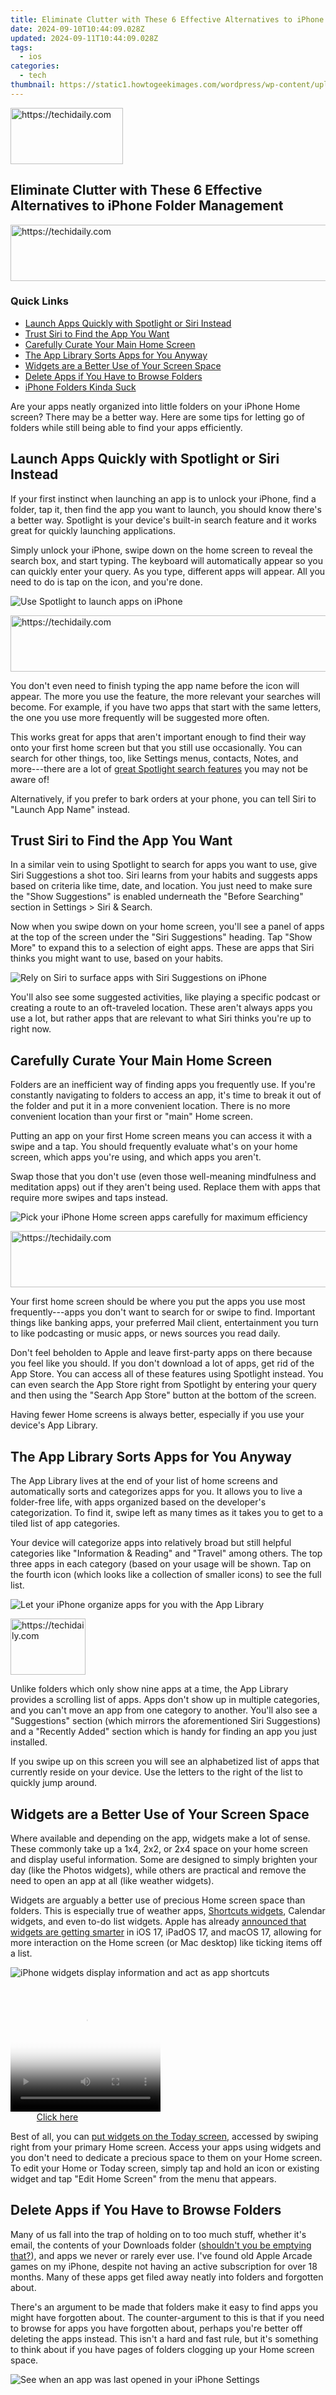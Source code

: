 ```yaml
---
title: Eliminate Clutter with These 6 Effective Alternatives to iPhone Folder Management
date: 2024-09-10T10:44:09.028Z
updated: 2024-09-11T10:44:09.028Z
tags:
  - ios
categories:
  - tech
thumbnail: https://static1.howtogeekimages.com/wordpress/wp-content/uploads/2023/06/52862665915_ed59c61a75_o.jpg
---
```






<!-- affiliate ads begin -->
<a href="https://aligracehair.sjv.io/c/5597632/2135411/19272" target="_top" id="2135411">
  <img src="//a.impactradius-go.com/display-ad/19272-2135411" border="0" alt="https://techidaily.com" width="180" height="90"/>
</a>
<img height="0" width="0" src="https://aligracehair.sjv.io/i/5597632/2135411/19272" style="position:absolute;visibility:hidden;" border="0" />
<!-- affiliate ads end -->




## Eliminate Clutter with These 6 Effective Alternatives to iPhone Folder Management





<!-- affiliate ads begin -->
<a href="https://ephamedtechinc.pxf.io/c/5597632/2135475/26400" target="_top" id="2135475">
  <img src="//a.impactradius-go.com/display-ad/26400-2135475" border="0" alt="https://techidaily.com" width="728" height="90"/>
</a>
<img height="0" width="0" src="https://ephamedtechinc.pxf.io/i/5597632/2135475/26400" style="position:absolute;visibility:hidden;" border="0" />
<!-- affiliate ads end -->




### Quick Links

* [Launch Apps Quickly with Spotlight or Siri Instead](https://youtube-help.techidaily.com/in-2024-securely-distributing-exclusive-youtube-videos-through-gmail/)
* [Trust Siri to Find the App You Want](https://twitter-videos.techidaily.com/2024-approved-tweetbite-download-twitter-vids-with-mobile-app/)
* [Carefully Curate Your Main Home Screen](https://unlock-android.techidaily.com/best-honor-pattern-lock-removal-tools-remove-android-pattern-lock-without-losing-data-by-drfone-android/)
* [The App Library Sorts Apps for You Anyway](https://fox-links.techidaily.com/in-2024-unveiling-the-secrets-of-medical-ad-success-on-fb/)
* [Widgets are a Better Use of Your Screen Space](https://screen-activity-recording.techidaily.com/updated-briskbounce-momentmirror-tape-for-2024/)
* [Delete Apps if You Have to Browse Folders](https://video-screen-grab.techidaily.com/updated-quick-and-cool-minecraft-abodes-guide-for-2024/)
* [iPhone Folders Kinda Suck](https://extra-skills.techidaily.com/updated-preserve-your-legacy-transforming-older-images-into-modern-videos/)

 Are your apps neatly organized into little folders on your iPhone Home screen? There may be a better way. Here are some tips for letting go of folders while still being able to find your apps efficiently.

##  Launch Apps Quickly with Spotlight or Siri Instead

 If your first instinct when launching an app is to unlock your iPhone, find a folder, tap it, then find the app you want to launch, you should know there's a better way. Spotlight is your device's built-in search feature and it works great for quickly launching applications.

 Simply unlock your iPhone, swipe down on the home screen to reveal the search box, and start typing. The keyboard will automatically appear so you can quickly enter your query. As you type, different apps will appear. All you need to do is tap on the icon, and you're done.

![Use Spotlight to launch apps on iPhone](https://static1.howtogeekimages.com/wordpress/wp-content/uploads/2023/06/spotlight_search_iphone.jpg) 





<!-- affiliate ads begin -->
<a href="https://unicoeye.pxf.io/c/5597632/2134237/18498" target="_top" id="2134237">
  <img src="//a.impactradius-go.com/display-ad/18498-2134237" border="0" alt="https://techidaily.com" width="728" height="90"/>
</a>
<img height="0" width="0" src="https://unicoeye.pxf.io/i/5597632/2134237/18498" style="position:absolute;visibility:hidden;" border="0" />
<!-- affiliate ads end -->




 You don't even need to finish typing the app name before the icon will appear. The more you use the feature, the more relevant your searches will become. For example, if you have two apps that start with the same letters, the one you use more frequently will be suggested more often.

 This works great for apps that aren't important enough to find their way onto your first home screen but that you still use occasionally. You can search for other things, too, like Settings menus, contacts, Notes, and more---there are a lot of [great Spotlight search features](https://unlock-android.techidaily.com/how-to-unlock-a-zte-nubia-z60-ultra-easily-by-drfone-android/) you may not be aware of!

 Alternatively, if you prefer to bark orders at your phone, you can tell Siri to "Launch App Name" instead.

##  Trust Siri to Find the App You Want

 In a similar vein to using Spotlight to search for apps you want to use, give Siri Suggestions a shot too. Siri learns from your habits and suggests apps based on criteria like time, date, and location. You just need to make sure the "Show Suggestions" is enabled underneath the "Before Searching" section in Settings > Siri & Search.

 Now when you swipe down on your home screen, you'll see a panel of apps at the top of the screen under the "Siri Suggestions" heading. Tap "Show More" to expand this to a selection of eight apps. These are apps that Siri thinks you might want to use, based on your habits.

![Rely on Siri to surface apps with Siri Suggestions on iPhone](https://static1.howtogeekimages.com/wordpress/wp-content/uploads/2023/06/siri_suggestions_iphone.jpg) 

 You'll also see some suggested activities, like playing a specific podcast or creating a route to an oft-traveled location. These aren't always apps you use a lot, but rather apps that are relevant to what Siri thinks you're up to right now.

##  Carefully Curate Your Main Home Screen

 Folders are an inefficient way of finding apps you frequently use. If you're constantly navigating to folders to access an app, it's time to break it out of the folder and put it in a more convenient location. There is no more convenient location than your first or "main" Home screen.

 Putting an app on your first Home screen means you can access it with a swipe and a tap. You should frequently evaluate what's on your home screen, which apps you're using, and which apps you aren't.

 Swap those that you don't use (even those well-meaning mindfulness and meditation apps) out if they aren't being used. Replace them with apps that require more swipes and taps instead.

![Pick your iPhone Home screen apps carefully for maximum efficiency](https://static1.howtogeekimages.com/wordpress/wp-content/uploads/2023/06/ios_home_Screen.jpg) 





<!-- affiliate ads begin -->
<a href="https://unicoeye.pxf.io/c/5597632/2134223/18498" target="_top" id="2134223">
  <img src="//a.impactradius-go.com/display-ad/18498-2134223" border="0" alt="https://techidaily.com" width="728" height="90"/>
</a>
<img height="0" width="0" src="https://unicoeye.pxf.io/i/5597632/2134223/18498" style="position:absolute;visibility:hidden;" border="0" />
<!-- affiliate ads end -->




 Your first home screen should be where you put the apps you use most frequently---apps you don't want to search for or swipe to find. Important things like banking apps, your preferred Mail client, entertainment you turn to like podcasting or music apps, or news sources you read daily.

 Don't feel beholden to Apple and leave first-party apps on there because you feel like you should. If you don't download a lot of apps, get rid of the App Store. You can access all of these features using Spotlight instead. You can even search the App Store right from Spotlight by entering your query and then using the "Search App Store" button at the bottom of the screen.

 Having fewer Home screens is always better, especially if you use your device's App Library.

##  The App Library Sorts Apps for You Anyway

 The App Library lives at the end of your list of home screens and automatically sorts and categorizes apps for you. It allows you to live a folder-free life, with apps organized based on the developer's categorization. To find it, swipe left as many times as it takes you to get to a tiled list of app categories.

 Your device will categorize apps into relatively broad but still helpful categories like "Information & Reading" and "Travel" among others. The top three apps in each category (based on your usage will be shown. Tap on the fourth icon (which looks like a collection of smaller icons) to see the full list.

![Let your iPhone organize apps for you with the App Library](https://static1.howtogeekimages.com/wordpress/wp-content/uploads/2023/06/app_library_iphone.jpg) 





<!-- affiliate ads begin -->
<a href="https://aligracehair.sjv.io/c/5597632/2135362/19272" target="_top" id="2135362">
  <img src="//a.impactradius-go.com/display-ad/19272-2135362" border="0" alt="https://techidaily.com" width="120" height="90"/>
</a>
<img height="0" width="0" src="https://aligracehair.sjv.io/i/5597632/2135362/19272" style="position:absolute;visibility:hidden;" border="0" />
<!-- affiliate ads end -->




 Unlike folders which only show nine apps at a time, the App Library provides a scrolling list of apps. Apps don't show up in multiple categories, and you can't move an app from one category to another. You'll also see a "Suggestions" section (which mirrors the aforementioned Siri Suggestions) and a "Recently Added" section which is handy for finding an app you just installed.

 If you swipe up on this screen you will see an alphabetized list of apps that currently reside on your device. Use the letters to the right of the list to quickly jump around.

##  Widgets are a Better Use of Your Screen Space

 Where available and depending on the app, widgets make a lot of sense. These commonly take up a 1x4, 2x2, or 2x4 space on your home screen and display useful information. Some are designed to simply brighten your day (like the Photos widgets), while others are practical and remove the need to open an app at all (like weather widgets).

 Widgets are arguably a better use of precious Home screen space than folders. This is especially true of weather apps, [Shortcuts widgets](https://android-transfer.techidaily.com/how-to-transfer-music-from-samsung-galaxy-f14-5g-to-ipod-drfone-by-drfone-transfer-from-android-transfer-from-android/), Calendar widgets, and even to-do list widgets. Apple has already [announced that widgets are getting smarter](https://tech-haven.techidaily.com/assessing-data-protection-risks-in-using-chatgpt-technology/) in iOS 17, iPadOS 17, and macOS 17, allowing for more interaction on the Home screen (or Mac desktop) like ticking items off a list.

![iPhone widgets display information and act as app shortcuts](https://static1.howtogeekimages.com/wordpress/wp-content/uploads/2023/06/widgets_iphone_home.jpg) 





<!-- affiliate ads begin -->
<span id="1265663">
					<video width="240" height="200" style="cursor:pointer"
           poster="//a.impactradius-go.com/display-clicktoplayimage/1265663.png"
           onclick="if(!this.playClicked){this.play();this.setAttribute('controls',true);this.playClicked=true;}">
	   <source src="//a.impactradius-go.com/display-ad/4482-1265663">
	   <img src="//a.impactradius-go.com/display-clicktoplayimage/1265663.png" style="border: none; height: 100%; width: 100%; object-fit: contain">
	</video>
	<div style="width:150px;text-align:center"><a href="javascript:window.open(decodeURIComponent('https%3A%2F%2Fmartinic.evyy.net%2Fc%2F5597632%2F1265663%2F4482'), '_blank');void(0);">Click here</a></div>
</span>
<img height="0" width="0" src="https://imp.pxf.io/i/5597632/1265663/4482" style="position:absolute;visibility:hidden;" border="0" />
<!-- affiliate ads end -->




 Best of all, you can [put widgets on the Today screen](https://unlock-android.techidaily.com/delete-gmail-account-withwithout-password-on-xiaomi-13t-by-drfone-android/), accessed by swiping right from your primary Home screen. Access your apps using widgets and you don't need to dedicate a precious space to them on your Home screen. To edit your Home or Today screen, simply tap and hold an icon or existing widget and tap "Edit Home Screen" from the menu that appears.

##  Delete Apps if You Have to Browse Folders

 Many of us fall into the trap of holding on to too much stuff, whether it's email, the contents of your Downloads folder ([shouldn't you be emptying that?](https://win-howtos.techidaily.com/troubleshooting-and-fixing-audio-glitches-in-youtube-videos-on-windows-11/)), and apps we never or rarely ever use. I've found old Apple Arcade games on my iPhone, despite not having an active subscription for over 18 months. Many of these apps get filed away neatly into folders and forgotten about.

 There's an argument to be made that folders make it easy to find apps you might have forgotten about. The counter-argument to this is that if you need to browse for apps you have forgotten about, perhaps you're better off deleting the apps instead. This isn't a hard and fast rule, but it's something to think about if you have pages of folders clogging up your Home screen space.

![See when an app was last opened in your iPhone Settings](https://static1.howtogeekimages.com/wordpress/wp-content/uploads/2023/06/last_opened_app.jpg) 





<!-- affiliate ads begin -->
<span id="1977032">
					<video width="128" height="480" style="cursor:pointer"
           poster="//a.impactradius-go.com/display-clicktoplayimage/1977032.png"
           onclick="if(!this.playClicked){this.play();this.setAttribute('controls',true);this.playClicked=true;}">
	   <source src="//a.impactradius-go.com/display-ad/22993-1977032">
	   <img src="//a.impactradius-go.com/display-clicktoplayimage/1977032.png" style="border: none; height: 100%; width: 100%; object-fit: contain">
	</video>
	<div style="width:80px;text-align:center"><a href="javascript:window.open(decodeURIComponent('https%3A%2F%2Fhomestyler.sjv.io%2Fc%2F5597632%2F1977032%2F22993'), '_blank');void(0);">Click here</a></div>
</span>
<img height="0" width="0" src="https://imp.pxf.io/i/5597632/1977032/22993" style="position:absolute;visibility:hidden;" border="0" />
<!-- affiliate ads end -->




 Head to Settings > General > iPhone Storage and wait for the list to populate. Each app listed here will have a "Last Used" date, which can be a real eye-opener. You can swipe left on an app to "Offload" it (which retains user data) or "Delete" it (which gets rid of everything).

##  iPhone Folders Kinda Suck

 iPhone folders are better than they were when they first arrived with the iOS 4 update, but they're less necessary than they once were. The ability to remove app icons from your iPhone Home screen by tapping the "X" next to a wiggling icon and choosing "Remove from Home Screen" means that folders are no longer necessary to hide apps like Stocks or FaceTime.

 On top of this, the App Library organizes everything for you. Spotlight was always useful, but your device's ability to learn from your habits makes it even more effective. Folders still only display nine apps at a time on a 3x3 square, while taking up the whole screen. There's a lot of scrolling involved in a folder that's packed full of apps.

 Making an iPhone folder by accident is way too easy, and deleting a folder is a pain since you need to remove all the apps inside it first.

 Of course, folders still have a place in iOS (and iPadOS). There are arguments to be made for very niche interests or apps that require more granular categorization within genres of apps.

 For example, if you're into making music on your iPhone you might want separate folders for drum machines and synthesizers, while mobile game aficionados might want to keep things a little more organized or maintain a "Now Playing" folder for current apps of interest.

![Special interest iPhone folder](https://static1.howtogeekimages.com/wordpress/wp-content/uploads/2023/06/iphone_folder.jpg) 





<!-- affiliate ads begin -->
<a href="https://aligracehair.sjv.io/c/5597632/2135370/19272" target="_top" id="2135370">
  <img src="//a.impactradius-go.com/display-ad/19272-2135370" border="0" alt="https://techidaily.com" width="300" height="90"/>
</a>
<img height="0" width="0" src="https://aligracehair.sjv.io/i/5597632/2135370/19272" style="position:absolute;visibility:hidden;" border="0" />
<!-- affiliate ads end -->




 We recommend treating folders more like an archive or collection than a practical way of accessing applications and using them sparingly. Get into the habit of [relying on Spotlight](https://unlock-android.techidaily.com/how-to-unlock-a-zte-nubia-z60-ultra-easily-by-drfone-android/) or Siri, and be disciplined with what you allow on your Home screen so that you spend less time looking for things and more time using your apps.

 If you're in a phone-organizing sort of mood now, be sure to check out some [more tips for organizing your iPhone apps](https://some-approaches.techidaily.com/updated-top-30-whatsapp-biographies-for-every-astrology-follower/).

<ins class="adsbygoogle"
     style="display:block"
     data-ad-format="autorelaxed"
     data-ad-client="ca-pub-7571918770474297"
     data-ad-slot="1223367746"></ins>



<ins class="adsbygoogle"
     style="display:block"
     data-ad-client="ca-pub-7571918770474297"
     data-ad-slot="8358498916"
     data-ad-format="auto"
     data-full-width-responsive="true"></ins>










